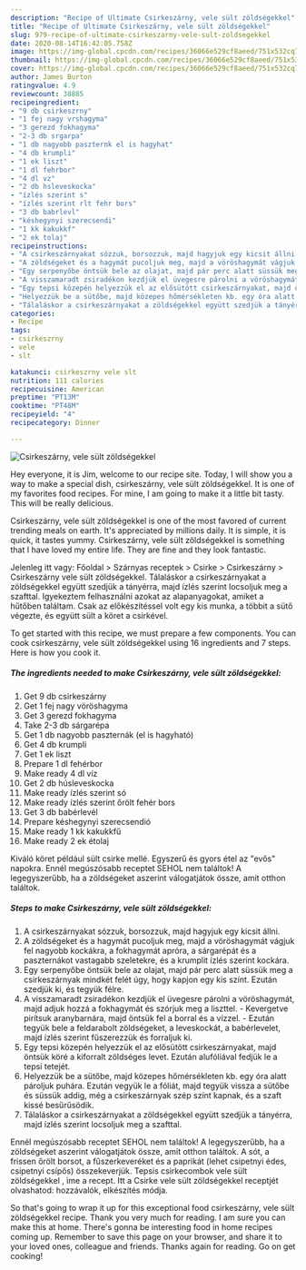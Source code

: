 ```yaml
---
description: "Recipe of Ultimate Csirkeszárny, vele sült zöldségekkel"
title: "Recipe of Ultimate Csirkeszárny, vele sült zöldségekkel"
slug: 979-recipe-of-ultimate-csirkeszarny-vele-sult-zoldsegekkel
date: 2020-08-14T16:42:05.758Z
image: https://img-global.cpcdn.com/recipes/36066e529cf8aeed/751x532cq70/csirkeszarny-vele-sult-zoldsegekkel-recept-foto.jpg
thumbnail: https://img-global.cpcdn.com/recipes/36066e529cf8aeed/751x532cq70/csirkeszarny-vele-sult-zoldsegekkel-recept-foto.jpg
cover: https://img-global.cpcdn.com/recipes/36066e529cf8aeed/751x532cq70/csirkeszarny-vele-sult-zoldsegekkel-recept-foto.jpg
author: James Burton
ratingvalue: 4.9
reviewcount: 38885
recipeingredient:
- "9 db csirkeszrny"
- "1 fej nagy vrshagyma"
- "3 gerezd fokhagyma"
- "2-3 db srgarpa"
- "1 db nagyobb paszternk el is hagyhat"
- "4 db krumpli"
- "1 ek liszt"
- "1 dl fehrbor"
- "4 dl vz"
- "2 db hsleveskocka"
- "ízlés szerint s"
- "ízlés szerint rlt fehr bors"
- "3 db babrlevl"
- "késhegynyi szerecsendi"
- "1 kk kakukkf"
- "2 ek tolaj"
recipeinstructions:
- "A csirkeszárnyakat sózzuk, borsozzuk, majd hagyjuk egy kicsit állni."
- "A zöldségeket és a hagymát pucoljuk meg, majd a vöröshagymát vágjuk fel nagyobb kockákra, a fokhagymát apróra, a sárgarépát és a paszternákot vastagabb szeletekre, és a krumplit ízlés szerint kockára."
- "Egy serpenyőbe öntsük bele az olajat, majd pár perc alatt süssük meg a csirkeszárnyak mindkét felét úgy, hogy kapjon egy kis színt. Ezután szedjük ki, és tegyük félre."
- "A visszamaradt zsiradékon kezdjük el üvegesre párolni a vöröshagymát, majd adjuk hozzá a fokhagymát és szórjuk meg a liszttel. Kevergetve pirítsuk aranybarnára, majd öntsük fel a borral és a vízzel.  Ezután tegyük bele a feldarabolt zöldségeket, a leveskockát, a babérlevelet, majd ízlés szerint fűszerezzük és forraljuk ki."
- "Egy tepsi közepén helyezzük el az elősütött csirkeszárnyakat, majd öntsük köré a kiforralt zöldséges levet. Ezután alufóliával fedjük le a tepsi tetejét."
- "Helyezzük be a sütőbe, majd közepes hőmérsékleten kb. egy óra alatt pároljuk puhára. Ezután vegyük le a fóliát, majd tegyük vissza a sütőbe és süssük addig, még a csirkeszárnyak szép színt kapnak, és a szaft kissé besűrűsödik."
- "Tálaláskor a csirkeszárnyakat a zöldségekkel együtt szedjük a tányérra, majd ízlés szerint locsoljuk meg a szafttal."
categories:
- Recipe
tags:
- csirkeszrny
- vele
- slt

katakunci: csirkeszrny vele slt 
nutrition: 111 calories
recipecuisine: American
preptime: "PT13M"
cooktime: "PT48M"
recipeyield: "4"
recipecategory: Dinner

---
```



![Csirkeszárny, vele sült zöldségekkel](https://img-global.cpcdn.com/recipes/36066e529cf8aeed/751x532cq70/csirkeszarny-vele-sult-zoldsegekkel-recept-foto.jpg)

Hey everyone, it is Jim, welcome to our recipe site. Today, I will show you a way to make a special dish, csirkeszárny, vele sült zöldségekkel. It is one of my favorites food recipes. For mine, I am going to make it a little bit tasty. This will be really delicious.

Csirkeszárny, vele sült zöldségekkel is one of the most favored of current trending meals on earth. It's appreciated by millions daily. It is simple, it is quick, it tastes yummy. Csirkeszárny, vele sült zöldségekkel is something that I have loved my entire life. They are fine and they look fantastic.

Jelenleg itt vagy: Főoldal &gt; Szárnyas receptek &gt; Csirke &gt; Csirkeszárny &gt; Csirkeszárny vele sült zöldségekkel. Tálaláskor a csirkeszárnyakat a zöldségekkel együtt szedjük a tányérra, majd ízlés szerint locsoljuk meg a szafttal. Igyekeztem felhasználni azokat az alapanyagokat, amiket a hűtőben találtam. Csak az előkészítéssel volt egy kis munka, a többit a sütő végezte, és együtt sült a köret a csirkével.


To get started with this recipe, we must prepare a few components. You can cook csirkeszárny, vele sült zöldségekkel using 16 ingredients and 7 steps. Here is how you cook it.

<!--inarticleads1-->

##### The ingredients needed to make Csirkeszárny, vele sült zöldségekkel:

1. Get 9 db csirkeszárny
1. Get 1 fej nagy vöröshagyma
1. Get 3 gerezd fokhagyma
1. Take 2-3 db sárgarépa
1. Get 1 db nagyobb paszternák (el is hagyható)
1. Get 4 db krumpli
1. Get 1 ek liszt
1. Prepare 1 dl fehérbor
1. Make ready 4 dl víz
1. Get 2 db húsleveskocka
1. Make ready ízlés szerint só
1. Make ready ízlés szerint őrölt fehér bors
1. Get 3 db babérlevél
1. Prepare késhegynyi szerecsendió
1. Make ready 1 kk kakukkfű
1. Make ready 2 ek étolaj


Kiváló köret például sült csirke mellé. Egyszerű és gyors étel az &#34;evős&#34; napokra. Ennél megúszósabb receptet SEHOL nem találtok! A legegyszerűbb, ha a zöldségeket aszerint válogatjátok össze, amit otthon találtok. 

<!--inarticleads2-->

##### Steps to make Csirkeszárny, vele sült zöldségekkel:

1. A csirkeszárnyakat sózzuk, borsozzuk, majd hagyjuk egy kicsit állni.
1. A zöldségeket és a hagymát pucoljuk meg, majd a vöröshagymát vágjuk fel nagyobb kockákra, a fokhagymát apróra, a sárgarépát és a paszternákot vastagabb szeletekre, és a krumplit ízlés szerint kockára.
1. Egy serpenyőbe öntsük bele az olajat, majd pár perc alatt süssük meg a csirkeszárnyak mindkét felét úgy, hogy kapjon egy kis színt. Ezután szedjük ki, és tegyük félre.
1. A visszamaradt zsiradékon kezdjük el üvegesre párolni a vöröshagymát, majd adjuk hozzá a fokhagymát és szórjuk meg a liszttel. - Kevergetve pirítsuk aranybarnára, majd öntsük fel a borral és a vízzel.  - Ezután tegyük bele a feldarabolt zöldségeket, a leveskockát, a babérlevelet, majd ízlés szerint fűszerezzük és forraljuk ki.
1. Egy tepsi közepén helyezzük el az elősütött csirkeszárnyakat, majd öntsük köré a kiforralt zöldséges levet. Ezután alufóliával fedjük le a tepsi tetejét.
1. Helyezzük be a sütőbe, majd közepes hőmérsékleten kb. egy óra alatt pároljuk puhára. Ezután vegyük le a fóliát, majd tegyük vissza a sütőbe és süssük addig, még a csirkeszárnyak szép színt kapnak, és a szaft kissé besűrűsödik.
1. Tálaláskor a csirkeszárnyakat a zöldségekkel együtt szedjük a tányérra, majd ízlés szerint locsoljuk meg a szafttal.


Ennél megúszósabb receptet SEHOL nem találtok! A legegyszerűbb, ha a zöldségeket aszerint válogatjátok össze, amit otthon találtok. A sót, a frissen őrölt borsot, a fűszerkeveréket és a paprikát (lehet csipetnyi édes, csipetnyi csípős) összekeverjük. Tepsis csirkecombok vele sült zöldségekkel , ìme a recept. Itt a Csirke vele sült zöldségekkel receptjét olvashatod: hozzávalók, elkészítés módja. 

So that's going to wrap it up for this exceptional food csirkeszárny, vele sült zöldségekkel recipe. Thank you very much for reading. I am sure you can make this at home. There's gonna be interesting food in home recipes coming up. Remember to save this page on your browser, and share it to your loved ones, colleague and friends. Thanks again for reading. Go on get cooking!

